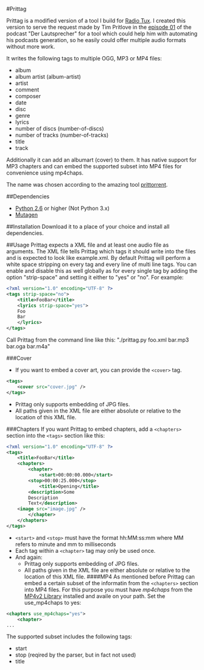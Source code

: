 #Prittag

Prittag is a modified version of a tool I build for [Radio Tux](http://blog.radiotux.de/).
I created this version to serve the request made by Tim Pritlove in the [episode 01](http://tim.geekheim.de/2011/03/26/ls001-audio-dateiformate-feeds-und-itunes/) of the podcast "Der Lautsprecher" for a tool which could help him with automating his podcasts generation, so he easily could offer multiple audio formats without more work.

It writes the following tags to multiple OGG, MP3 or MP4 files:

- album
- album artist (album-artist)
- artist
- comment
- composer
- date
- disc
- genre
- lyrics
- number of discs (number-of-discs)
- number of tracks (number-of-tracks)
- title
- track

Additionally it can add an albumart (cover) to them.
It has native support for MP3 chapters and can embed the supported subset into MP4 files for convenience using mp4chaps.

The name was chosen according to the amazing tool [prittorrent](https://github.com/astro/prittorrent).

##Dependencies

- [Python 2.6](http://python.org) or higher (Not Python 3.x)
- [Mutagen](http://code.google.com/p/mutagen/)

##Installation
Download it to a place of your choice and install all dependencies.

##Usage
Prittag expects a XML file and at least one audio file as arguments.
The XML file tells Prittag which tags it should write into the files and is expected to look like example.xml.
By default Prittag will perform a  white space stripping on every tag and every line of multi line tags.
You can enable and disable this as well globally as for every single tag by adding the option "strip-space" and setting it either to "yes" or "no".
For example:

```xml
<?xml version="1.0" encoding="UTF-8" ?>
<tags strip-space="no">
    <title>FooBar</title>
    <lyrics strip-space="yes">
    Foo
    Bar
    </lyrics>
</tags>
```

Call Prittag from the command line like this: "./prittag.py foo.xml bar.mp3 bar.oga bar.m4a"

###Cover
* If you want to embed a cover art, you can provide the `<cover>` tag.

```xml
<tags>
    <cover src="cover.jpg" />
</tags>
```

* Prittag only supports embedding of JPG files.
* All paths given in the XML file are either absolute or relative to the location of this XML file.

###Chapters
If you want Prittag to embed chapters, add a `<chapters>` section into the `<tags>` section like this:

```xml
<?xml version="1.0" encoding="UTF-8" ?>
<tags>
    <title>FooBar</title>
    <chapters>
        <chapter>
            <start>00:00:00.000</start>
	    <stop>00:00:25.000</stop>
            <title>Opening</title>
	    <description>Some
	    Description
	    Text</description>
	<image src="image.jpg" />
        </chapter>
    </chapters>
</tags>
```
* `<start>` and `<stop>` must have the format hh:MM:ss:mm where MM refers to minute and mm to milliseconds
* Each tag within a `<chapter>` tag may only be used once.
* And again:
    * Prittag only supports embedding of JPG files.
    * All paths given in the XML file are either absolute or relative to the location of this XML file.
####MP4
As mentioned before Prittag can embed a certain subset of the informatin from the `<chapters>` section into MP4 files.
For this purpose you must have *mp4chaps* from the [MP4v2 Library](http://code.google.com/p/mp4v2/) installed and availe on your path.
Set the use_mp4chaps to yes:

```xml
<chapters use_mp4chaps="yes">
    <chapter>
...
```

The supported subset includes the following tags:

* start
* stop (reqired by the parser, but in fact not used)
* title
